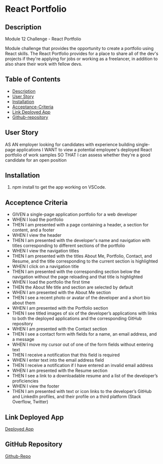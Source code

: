 # React Portfolio

## Description

Module 12 Challenge - React Portfolio 

Module challenge that provides the opportunity to create a portfolio using React skills. The React Portfolio provides for a place to share all of the dev's projects if they're applying for jobs or working as a freelancer, in addition to also share their work with fellow devs. 

## Table of Contents

- [Description](#description)
- [User Story](#user-story)
- [Installation](#installation)
- [Acceptance-Criteria](#acceptence-criteria)
- [Link Deployed App](#link-deployed-app)
- [Github-repository](#github-repository)


## User Story

AS AN employer looking for candidates with experience building single-page applications
I WANT to view a potential employee's deployed React portfolio of work samples
SO THAT I can assess whether they're a good candidate for an open position



## Installation

1) npm install to get the app working on VSCode. 

## Acceptence Criteria

- GIVEN a single-page application portfolio for a web developer
- WHEN I load the portfolio
- THEN I am presented with a page containing a header, a section for content, and a footer
- WHEN I view the header
- THEN I am presented with the developer's name and navigation with titles corresponding to different sections of the portfolio
- WHEN I view the navigation titles
- THEN I am presented with the titles About Me, Portfolio, Contact, and Resume, and the title corresponding to the current section is highlighted
- WHEN I click on a navigation title
- THEN I am presented with the corresponding section below the navigation without the page reloading and that title is highlighted
- WHEN I load the portfolio the first time
- THEN the About Me title and section are selected by default
- WHEN I am presented with the About Me section
- THEN I see a recent photo or avatar of the developer and a short bio about them
- WHEN I am presented with the Portfolio section
- THEN I see titled images of six of the developer’s applications with links to both the deployed applications and the corresponding GitHub repository
- WHEN I am presented with the Contact section
- THEN I see a contact form with fields for a name, an email address, and a message
- WHEN I move my cursor out of one of the form fields without entering text
- THEN I receive a notification that this field is required
- WHEN I enter text into the email address field
- THEN I receive a notification if I have entered an invalid email address
- WHEN I am presented with the Resume section
- THEN I see a link to a downloadable resume and a list of the developer’s proficiencies
- WHEN I view the footer
- THEN I am presented with text or icon links to the developer’s GitHub and LinkedIn profiles, and their profile on a third platform (Stack Overflow, Twitter) 

## Link Deployed App
[Deployed App](https://react-portfolio-jh.netlify.app/)

## GitHub Repository
[Github-Repo](https://github.com/JossieHaven/react-portfolio-mc12)